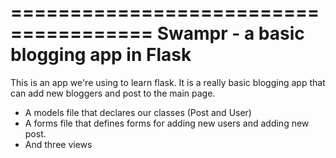======================================
Swampr - a basic blogging app in Flask
======================================

This is an app we're using to learn flask. It is a really basic blogging app that can add new bloggers and post to the main page.

- A models file that declares our classes (Post and User)
- A forms file that defines forms for adding new users and adding new post.
- And three views 